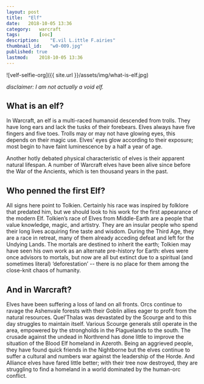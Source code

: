 ```yaml
---
layout: post
title: 	"Elf"
date:	2018-10-05 13:36
category:	warcraft
tags:		[ooc] 
description: 	"E.vil L.ittle F.airies"
thumbnail_id:	"w0-009.jpg"
published: true
lastmod:	2018-10-05 13:36
---
```


![velf-selfie-org]({{ site.url }}/assets/img/what-is-elf.jpg)

_disclaimer: I am not actually a void elf._

## What is an elf?

In Warcraft, an elf is a multi-raced humanoid descended from trolls. They have long ears and lack the tusks of their forebears. Elves always have five fingers and five toes. Trolls may or may not have glowing eyes, this depends on their magic use. Elves’ eyes glow according to their exposure; most begin to have faint luminescence by a half a year of age. 

Another hotly debated physical characteristic of elves is their apparent natural lifespan. A number of Warcraft elves have been alive since before the War of the Ancients, which is ten thousand years in the past. 

## Who penned the first Elf?

All signs here point to Tolkien. Certainly his race was inspired by folklore that predated him, but we should look to his work for the first appearance of the modern Elf. Tolkien’s race of Elves from Middle-Earth are a people that value knowledge, magic, and artistry. They are an insular people who spend their long lives acquiring fine taste and wisdom. During the Third Age, they are a race in retreat, many of them already acceding defeat and left for the Undying Lands. The mortals are destined to inherit the earth; Tolkien may have seen his own work as an alternate pre-history for Earth: elves were once advisors to mortals, but now are all but extinct due to a spiritual (and sometimes literal) ‘deforestation’ -- there is no place for them among the close-knit chaos of humanity.

## And in Warcraft?

Elves have been suffering a loss of land on all fronts. Orcs continue to ravage the Ashenvale forests with their Goblin allies eager to profit from the natural resources. Quel’Thalas was devastated by the Scourge and to this day struggles to maintain itself. Various Scourge generals still operate in the area, empowered by the strongholds in the Plaguelands to the south. The crusade against the undead in Northrend has done little to improve the situation of the Blood Elf homeland in Azeroth. Being an aggrieved people, they have found quick friends in the Nightborne but the elves continue to suffer a cultural and numbers war against the leadership of the Horde. And Alliance elves have fared little better; with their tree now destroyed, they are struggling to find a homeland in a world dominated by the human-orc conflict.
